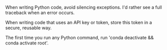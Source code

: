 When writing Python code, avoid silencing exceptions. I'd rather see a full traceback when an error occurs.

When writing code that uses an API key or token, store this token in a secure, reusable way.

The first time you run any Python command, run 'conda deactivate && conda activate root'.
